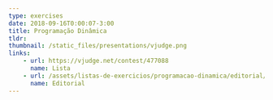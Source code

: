 ```yaml
---
type: exercises
date: 2018-09-16T0:00:07-3:00
title: Programação Dinâmica
tldr: 
thumbnail: /static_files/presentations/vjudge.png
links: 
    - url: https://vjudge.net/contest/477088
      name: Lista
    - url: /assets/listas-de-exercicios/programacao-dinamica/editorial/editorial.pdf
      name: Editorial
---
```


<!-- **Suggested Readings:**
- [Readings 1](http://example.com)
- [Readings 2](http://example.com) -->
